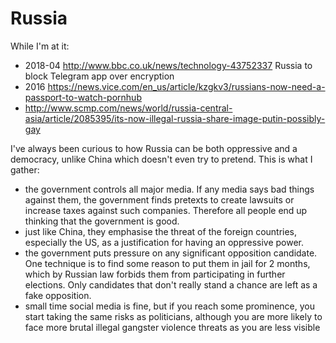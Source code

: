 # Russia

While I'm at it:

- 2018-04 <http://www.bbc.co.uk/news/technology-43752337> Russia to block Telegram app over encryption
- 2016 <https://news.vice.com/en_us/article/kzgkv3/russians-now-need-a-passport-to-watch-pornhub>
- <http://www.scmp.com/news/world/russia-central-asia/article/2085395/its-now-illegal-russia-share-image-putin-possibly-gay>

I've always been curious to how Russia can be both oppressive and a democracy, unlike China which doesn't even try to pretend. This is what I gather:

- the government controls all major media. If any media says bad things against them, the government finds pretexts to create lawsuits or increase taxes against such companies. Therefore all people end up thinking that the government is good.
- just like China, they emphasise the threat of the foreign countries, especially the US, as a justification for having an oppressive power.
- the government puts pressure on any significant opposition candidate. One technique is to find some reason to put them in jail for 2 months, which by Russian law forbids them from participating in further elections. Only candidates that don't really stand a chance are left as a fake opposition.
- small time social media is fine, but if you reach some prominence, you start taking the same risks as politicians, although you are more likely to face more brutal illegal gangster violence threats as you are less visible
